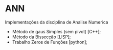 # ANN

Implementações da disciplina de Analise Numerica

* Método de gaus Simples (sem pivot) [C++];
* Método da Bissecção [LISP];
* Trabalho Zeros de Funções [python];